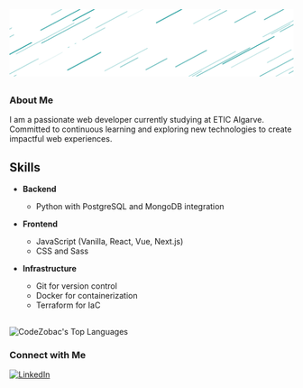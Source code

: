 <img src="nome-svg.svg" />

##

### About Me

I am a passionate web developer currently studying at ETIC Algarve. Committed to continuous learning and exploring new technologies to create impactful web experiences.
## Skills

- **Backend**  
    - Python with PostgreSQL and MongoDB integration

- **Frontend**  
    - JavaScript (Vanilla, React, Vue, Next.js)
    - CSS and Sass

- **Infrastructure**  
    - Git for version control
    - Docker for containerization
    - Terraform for IaC

##

![CodeZobac's Top Languages](https://github-readme-stats.vercel.app/api/top-langs/?username=CodeZobac&theme=vue-dark&show_icons=true&hide_border=true&layout=compact)

### Connect with Me

[![LinkedIn](https://img.shields.io/badge/LinkedIn-Afonso_Caboz-blue)](https://www.linkedin.com/in/afonsocaboz/)

